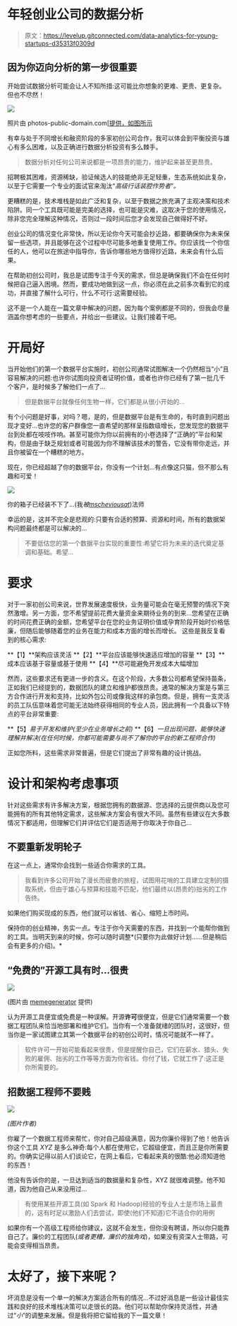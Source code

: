 # 年轻创业公司的数据分析

> 原文：<https://levelup.gitconnected.com/data-analytics-for-young-startups-d35313f0309d>

## 因为你迈向分析的第一步很重要

开始尝试数据分析可能会让人不知所措:这可能比你想象的更难、更贵、更复杂。但也不尽然！

![](img/34458109e7460992e8f5db1fffe514ca.png)

照片由 photos-public-domain.com[[提供，如图所示](https://www.photos-public-domain.com/2011/09/14/simplify/)

有幸与处于不同增长和融资阶段的多家初创公司合作，我可以体会到平衡投资与雄心有多么困难，以及正确进行数据分析投资有多么棘手。

> 数据分析对任何公司来说都是一项昂贵的能力，维护起来甚至更昂贵。

招聘极其困难，资源稀缺，验证候选人的技能绝非无足轻重，生态系统如此复杂，以至于它需要一个专业的面试官来淘汰“*高级行话装腔作势者*”*。*

更糟糕的是，技术堆栈是如此广泛和复杂，以至于数据之旅充满了主观决策和技术陷阱。同一个工具既可能是完美的选择，也可能是灾难，这取决于您的使用情况，除非您完全理解这种情况，否则过一段时间后您才会发现自己做得好不好。

创业公司的情况变化非常快，所以无论你今天可能会抄近路，都要确保你为未来保留一些选项，并且能够在这个过程中尽可能多地重复使用工作。你应该找一个你信任的人，他可以在旅途中指导你，告诉你哪些地方值得抄近路，未来会有什么后果。

在帮助初创公司时，我总是试图专注于今天的需求，但总是确保我们不会在任何时候把自己逼入困境。然而，要成功地做到这一点，你必须在此之前多次看到它的成功，并直接了解什么可行，什么不可行:这需要经验。

这不是一个人能在一篇文章中解决的问题，因为每个案例都是不同的，但我会尽量涵盖你想考虑的一些要点，并给出一些建议。让我们接着干吧。

# 开局好

当开始他们的第一个数据平台实施时，初创公司通常试图解决一个仍然相当“小”且容易解决的问题:也许你试图向投资者证明价值，或者也许你已经有了第一批几千个客户，是时候多了解他们一点了…

> 但是数据平台就像任何生物一样，它们都是从很小开始的…

有个小问题是好事，对吗？嗯，是的，但是数据平台是有生命的，有时直到问题出现才变好…也许您的客户群像您一直希望的那样呈指数级增长，您发现您的数据平台到处都在吱吱作响。甚至可能你为你以前拥有的小卷选择了“正确的”平台和架构，但是由于缺乏规划或者可能因为你不理解该技术的警告，它没有带你走远，并且你被留在一个糟糕的地方。

现在，你已经超越了你的数据平台，你没有一个计划…有点像这只猫，但不那么有趣和可爱！

![](img/ab12d3cd5a20dbebdde8f40834adf273.png)

你的箱子已经装不下了…(我*被*[*mscheviousat*](https://www.reddit.com/user/Ms_Chevious_Cat/))法师

幸运的是，这并不完全是悲观的:只要有合适的预算、资源和时间，所有的数据架构问题最终都是可以解决的…

> 不要低估您的第一个数据平台实现的重要性:希望它将为未来的迭代奠定基调和基础。希望…

# 要求

对于一家初创公司来说，世界发展速度极快，业务量可能会在毫无预警的情况下突然激增。另一方面，您不希望提前花费大量资金来期待业务的到来…您希望在正确的时间花费正确的金额，您希望平台在您的业务证明价值或孕育阶段开始时价格低廉，但随后能够随着您的业务在能力和成本方面的增长而增长。
这些是我反复看到的核心需求:

**【1】**架构应该灵活
**【2】**平台应该能够快速适应增加的容量
**【3】**成本应该基于容量或基于使用
**【4】**尽可能避免开发成本大幅增加

然而，这些要求还有更进一步的含义。在这个阶段，大多数公司都希望保持苗条，正如我们已经提到的，数据团队的建立和维护都很昂贵。通常的解决方案是与第三方合作进行开发和支持，比如外包公司或像我这样的承包商。但是，拥有一支灵活的员工队伍意味着您可能无法始终获得相同的专业人员，因此拥有一个具备以下特点的平台非常重要:

**【5】**易于开发和维护*(至少在业务增长之前)*
**【6】**一旦出现问题，能够快速理解并解决*(在任何时候，你都可能需要与尚不了解你的平台的新工程师合作)*

正如您所料，这些需求非常普遍，但是它们提出了非常有趣的设计挑战。

# 设计和架构考虑事项

针对这些需求有许多解决方案，根据您拥有的数据源、您选择的云提供商以及您可能拥有的所有其他特定需求，这些解决方案会有很大不同。虽然有些建议在大多数情况下都适用，但理解它们并评估它们是否适用于你取决于你自己...

## 不要重新发明轮子

在这一点上，通常你会找到一些适合你需求的工具。

> 我看到许多公司开始了漫长而疲惫的旅程，试图用花哨的工具建立定制的摄取系统，但由于雄心与预算和技能不匹配，他们最终以(昂贵的)拙劣的工作告终。

如果他们购买现成的东西，他们就可以省钱、省心、缩短上市时间。

保持你的创业精神，务实一点。专注于你今天需要的东西，并找到一个能帮你做到的工具。当明天到来的时候，你可以随时调整*(只要你为此做好计划……但是稍后会有更多的介绍)。*

## “免费的”开源工具有时…很贵

![](img/42ba91dd3cb452d66cf7873605f63984.png)

(图片由 [memegenerator](https://memegenerator.net/instance/65804375/ackbar-its-a-trap-its-a-trap) 提供)

认为开源工具便宜或免费是一种误解。开源**许可**很便宜，但是它们通常需要一个数据工程团队来恰当地部署和维护它们。当你有一个准备就绪的团队时，这很好，但当你是一家试图建立其第一个数据平台的初创公司时，情况可能就不一样了。

> 软件许可一开始可能看起来很贵，但是提醒你自己，它们在薪水、猎头、失败的雇佣、拙劣的工作等等方面为你省钱。你付了钱，它就工作了:这正是你所需要的。

## 招数据工程师不要贱

![](img/424e5560757a8a2a0ad6f0ea506562ae.png)

*(图片作者)*

你雇了一个数据工程师来帮忙，你对自己超级满意，因为你廉价得到了他！他告诉你这个工具 *XYZ* 是多么神奇:每个人都在使用它，它超级便宜，而且正是你所需要的。你确实记得以前人们谈论它，在网上看后，它看起来真的很酷:他必须知道他的东西！

他没有告诉你的是，一旦达到适当的数据量和复杂性，XYZ 就很难调整。他不知道，因为他自己从来没用过…

> 有使用某些开源工具(如 Spark 和 Hadoop)经验的专业人士是市场上最贵的，这有时足以激励人们去尝试，即使(他们不知道)它不适合你的用例

如果你有一个高级工程师给你建议，这就不会发生，但你没有聘请，所以你只能靠自己了。廉价的工程团队(*或者更糟，廉价的独角戏*)，如果没有资深人士带路，可能会变得相当昂贵。

# 太好了，接下来呢？

坏消息是没有一个单一的解决方案适合所有的情况…不过好消息是一些设计最佳实践和良好的技术堆栈决策可以走很长的路。他们可以帮助你保持灵活性，并通过“*小*”的调整来发展。但是我将把它留给我的下一篇文章！